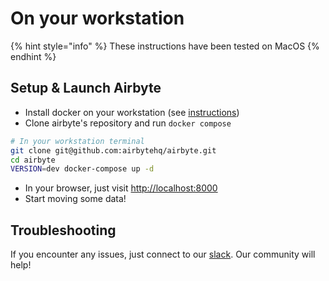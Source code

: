# On your workstation

{% hint style="info" %}
These instructions have been tested on MacOS
{% endhint %}

## Setup & Launch Airbyte

* Install docker on your workstation \(see [instructions](https://www.docker.com/products/docker-desktop)\)
* Clone airbyte's repository and run `docker compose`

```bash
# In your workstation terminal
git clone git@github.com:airbytehq/airbyte.git
cd airbyte
VERSION=dev docker-compose up -d
```

* In your browser, just visit [http://localhost:8000](http://localhost:8000)
* Start moving some data!

## Troubleshooting

If you encounter any issues, just connect to our [slack](https://join.slack.com/t/airbytehq/shared_invite/zt-h5m88w3a-twQ_6AF9e8SnAzOIkHu2VQ). Our community will help!

